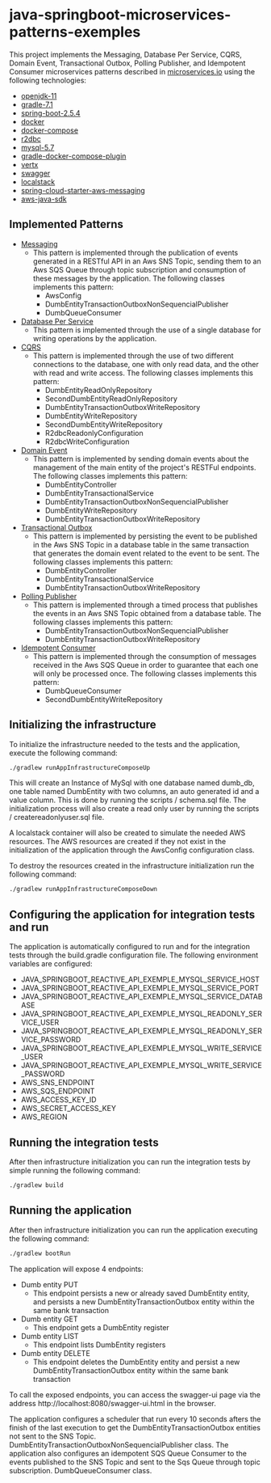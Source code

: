 # java-springboot-microservices-patterns-exemples

This project implements the Messaging, Database Per Service, CQRS, Domain Event, Transactional Outbox, Polling Publisher, and Idempotent Consumer microservices patterns described in [microservices.io](https://microservices.io) using the following technologies:
- [openjdk-11](https://openjdk.java.net/projects/jdk/11/)
- [gradle-7.1](https://docs.gradle.org/7.1/)
- [spring-boot-2.5.4](https://docs.spring.io/spring-boot/docs/2.5.4/reference/html/)
- [docker](https://www.docker.com/)
- [docker-compose](https://docs.docker.com/compose/)
- [r2dbc](https://r2dbc.io/)
- [mysql-5.7](https://dev.mysql.com/downloads/mysql/5.7.html)
- [gradle-docker-compose-plugin](https://github.com/avast/gradle-docker-compose-plugin)
- [vertx](https://vertx.io/)
- [swagger](https://swagger.io/)
- [localstack](https://github.com/localstack/localstack)
- [spring-cloud-starter-aws-messaging](https://github.com/awspring/spring-cloud-aws)
- [aws-java-sdk](https://docs.aws.amazon.com/sdk-for-java/index.html)

## Implemented Patterns
- [Messaging](https://microservices.io/patterns/communication-style/messaging.html)
  - This pattern is implemented through the publication of events generated in a RESTful API in an Aws SNS Topic, sending them to an Aws SQS Queue through topic subscription and consumption of these messages by the application. The following classes implements this pattern:
      - AwsConfig
      - DumbEntityTransactionOutboxNonSequencialPublisher
      - DumbQueueConsumer
- [Database Per Service](https://microservices.io/patterns/data/database-per-service.html)
  - This pattern is implemented through the use of a single database for writing operations by the application.
- [CQRS](https://microservices.io/patterns/data/cqrs.html)
  - This pattern is implemented through the use of two different connections to the database, one with only read data, and the other with read and write access. The following classes implements this pattern:
      - DumbEntityReadOnlyRepository
      - SecondDumbEntityReadOnlyRepository
      - DumbEntityTransactionOutboxWriteRepository
      - DumbEntityWriteRepository
      - SecondDumbEntityWriteRepository
      - R2dbcReadonlyConfiguration
      - R2dbcWriteConfiguration
- [Domain Event](https://microservices.io/patterns/data/domain-event.html)
    - This pattern is implemented by sending domain events about the management of the main entity of the project's RESTFul endpoints. The following classes implements this pattern:
      - DumbEntityController
      - DumbEntityTransactionalService
      - DumbEntityTransactionOutboxNonSequencialPublisher
      - DumbEntityWriteRepository
      - DumbEntityTransactionOutboxWriteRepository
- [Transactional Outbox](https://microservices.io/patterns/data/transactional-outbox.html)
  - This pattern is implemented by persisting the event to be published in the Aws SNS Topic in a database table in the same transaction that generates the domain event related to the event to be sent.  The following classes implements this pattern:
      - DumbEntityController
      - DumbEntityTransactionalService
      - DumbEntityTransactionOutboxWriteRepository
- [Polling Publisher](https://microservices.io/patterns/data/polling-publisher.html)
  - This pattern is implemented through a timed process that publishes the events in an Aws SNS Topic obtained from a database table. The following classes implements this pattern:
      - DumbEntityTransactionOutboxNonSequencialPublisher
      - DumbEntityTransactionOutboxWriteRepository
- [Idempotent Consumer](https://microservices.io/patterns/communication-style/idempotent-consumer.html) 
  - This pattern is implemented through the consumption of messages received in the Aws SQS Queue in order to guarantee that each one will only be processed once. The following classes implements this pattern:
      - DumbQueueConsumer
      - SecondDumbEntityWriteRepository

## Initializing the infrastructure

To initialize the infrastructure needed to the tests and the application, execute the following command:
```bash
./gradlew runAppInfrastructureComposeUp
```
This will create an Instance of MySql with one database named dumb_db, one table named DumbEntity with two columns, an auto generated id and a value column. This is done by running the scripts / schema.sql file.
The initialization process will also create a read only user by running the scripts / createreadonlyuser.sql file.

A localstack container will also be created to simulate the needed AWS resources. The AWS resources are created if they not exist in the initialization of the application through the AwsConfig configuration class.

To destroy the resources created in the infrastructure initialization run the following command:
```bash
./gradlew runAppInfrastructureComposeDown
```

## Configuring the application for integration tests and run
The application is automatically configured to run and for the integration tests through the build.gradle configuration file.
The following environment variables are configured:
  - JAVA_SPRINGBOOT_REACTIVE_API_EXEMPLE_MYSQL_SERVICE_HOST
  - JAVA_SPRINGBOOT_REACTIVE_API_EXEMPLE_MYSQL_SERVICE_PORT
  - JAVA_SPRINGBOOT_REACTIVE_API_EXEMPLE_MYSQL_SERVICE_DATABASE
  - JAVA_SPRINGBOOT_REACTIVE_API_EXEMPLE_MYSQL_READONLY_SERVICE_USER
  - JAVA_SPRINGBOOT_REACTIVE_API_EXEMPLE_MYSQL_READONLY_SERVICE_PASSWORD
  - JAVA_SPRINGBOOT_REACTIVE_API_EXEMPLE_MYSQL_WRITE_SERVICE_USER
  - JAVA_SPRINGBOOT_REACTIVE_API_EXEMPLE_MYSQL_WRITE_SERVICE_PASSWORD
  - AWS_SNS_ENDPOINT
  - AWS_SQS_ENDPOINT
  - AWS_ACCESS_KEY_ID
  - AWS_SECRET_ACCESS_KEY
  - AWS_REGION

## Running the integration tests
After then infrastructure initialization you can run the integration tests by simple running the following command:
```bash
./gradlew build
```

## Running the application
After then infrastructure initialization you can run the application executing the following command:
```bash
./gradlew bootRun
```

The application will expose 4 endpoints:
- Dumb entity PUT
  - This endpoint persists a new or already saved DumbEntity entity, and persists a new DumbEntityTransactionOutbox entity within the same bank transaction
- Dumb entity GET
  - This endpoint gets a DumbEntity register
- Dumb entity LIST
  - This endpoint lists DumbEntity registers
- Dumb entity DELETE
  - This endpoint deletes the DumbEntity entity and persist a new DumbEntityTransactionOutbox entity within the same bank transaction
  
To call the exposed endpoints, you can access the swagger-ui page via the address http://localhost:8080/swagger-ui.html in the browser.

The application configures a scheduler that run every 10 seconds afters the finish of the last execution to get the DumbEntityTransactionOutbox entities not sent to the SNS Topic. DumbEntityTransactionOutboxNonSequencialPublisher class.
The application also configures an idempotent SQS Queue Consumer to the events published to the SNS Topic and sent to the Sqs Queue through topic subscription. DumbQueueConsumer class.
